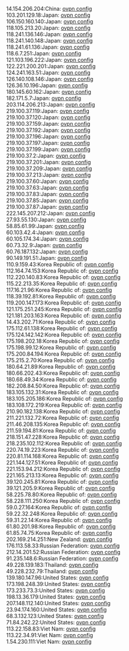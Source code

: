 14.154.206.204:China: [ovpn config](vpn/14_154_206_204.ovpn)  
103.201.129.18:Japan: [ovpn config](vpn/103_201_129_18.ovpn)  
106.150.160.140:Japan: [ovpn config](vpn/106_150_160_140.ovpn)  
118.105.213.20:Japan: [ovpn config](vpn/118_105_213_20.ovpn)  
118.241.136.146:Japan: [ovpn config](vpn/118_241_136_146.ovpn)  
118.241.140.148:Japan: [ovpn config](vpn/118_241_140_148.ovpn)  
118.241.61.136:Japan: [ovpn config](vpn/118_241_61_136.ovpn)  
118.6.7.251:Japan: [ovpn config](vpn/118_6_7_251.ovpn)  
121.103.196.222:Japan: [ovpn config](vpn/121_103_196_222.ovpn)  
122.221.200.201:Japan: [ovpn config](vpn/122_221_200_201.ovpn)  
124.241.163.51:Japan: [ovpn config](vpn/124_241_163_51.ovpn)  
126.140.108.146:Japan: [ovpn config](vpn/126_140_108_146.ovpn)  
126.36.10.196:Japan: [ovpn config](vpn/126_36_10_196.ovpn)  
180.145.60.162:Japan: [ovpn config](vpn/180_145_60_162.ovpn)  
182.171.5.7:Japan: [ovpn config](vpn/182_171_5_7.ovpn)  
203.114.206.213:Japan: [ovpn config](vpn/203_114_206_213.ovpn)  
219.100.37.119:Japan: [ovpn config](vpn/219_100_37_119.ovpn)  
219.100.37.120:Japan: [ovpn config](vpn/219_100_37_120.ovpn)  
219.100.37.159:Japan: [ovpn config](vpn/219_100_37_159.ovpn)  
219.100.37.192:Japan: [ovpn config](vpn/219_100_37_192.ovpn)  
219.100.37.196:Japan: [ovpn config](vpn/219_100_37_196.ovpn)  
219.100.37.197:Japan: [ovpn config](vpn/219_100_37_197.ovpn)  
219.100.37.199:Japan: [ovpn config](vpn/219_100_37_199.ovpn)  
219.100.37.2:Japan: [ovpn config](vpn/219_100_37_2.ovpn)  
219.100.37.201:Japan: [ovpn config](vpn/219_100_37_201.ovpn)  
219.100.37.209:Japan: [ovpn config](vpn/219_100_37_209.ovpn)  
219.100.37.213:Japan: [ovpn config](vpn/219_100_37_213.ovpn)  
219.100.37.60:Japan: [ovpn config](vpn/219_100_37_60.ovpn)  
219.100.37.63:Japan: [ovpn config](vpn/219_100_37_63.ovpn)  
219.100.37.83:Japan: [ovpn config](vpn/219_100_37_83.ovpn)  
219.100.37.85:Japan: [ovpn config](vpn/219_100_37_85.ovpn)  
219.100.37.87:Japan: [ovpn config](vpn/219_100_37_87.ovpn)  
222.145.207.212:Japan: [ovpn config](vpn/222_145_207_212.ovpn)  
27.93.55.130:Japan: [ovpn config](vpn/27_93_55_130.ovpn)  
58.85.61.99:Japan: [ovpn config](vpn/58_85_61_99.ovpn)  
60.103.42.4:Japan: [ovpn config](vpn/60_103_42_4.ovpn)  
60.105.174.34:Japan: [ovpn config](vpn/60_105_174_34.ovpn)  
60.73.32.9:Japan: [ovpn config](vpn/60_73_32_9.ovpn)  
60.76.187.132:Japan: [ovpn config](vpn/60_76_187_132.ovpn)  
90.149.191.51:Japan: [ovpn config](vpn/90_149_191_51.ovpn)  
110.9.159.43:Korea Republic of: [ovpn config](vpn/110_9_159_43.ovpn)  
112.164.74.153:Korea Republic of: [ovpn config](vpn/112_164_74_153.ovpn)  
112.220.140.83:Korea Republic of: [ovpn config](vpn/112_220_140_83.ovpn)  
115.22.213.35:Korea Republic of: [ovpn config](vpn/115_22_213_35.ovpn)  
117.16.21.96:Korea Republic of: [ovpn config](vpn/117_16_21_96.ovpn)  
118.39.192.81:Korea Republic of: [ovpn config](vpn/118_39_192_81.ovpn)  
119.200.147.173:Korea Republic of: [ovpn config](vpn/119_200_147_173.ovpn)  
121.175.251.245:Korea Republic of: [ovpn config](vpn/121_175_251_245.ovpn)  
121.181.203.163:Korea Republic of: [ovpn config](vpn/121_181_203_163.ovpn)  
14.43.202.71:Korea Republic of: [ovpn config](vpn/14_43_202_71.ovpn)  
175.112.61.138:Korea Republic of: [ovpn config](vpn/175_112_61_138.ovpn)  
175.124.142.142:Korea Republic of: [ovpn config](vpn/175_124_142_142.ovpn)  
175.198.202.18:Korea Republic of: [ovpn config](vpn/175_198_202_18.ovpn)  
175.198.99.12:Korea Republic of: [ovpn config](vpn/175_198_99_12.ovpn)  
175.200.84.194:Korea Republic of: [ovpn config](vpn/175_200_84_194.ovpn)  
175.215.2.70:Korea Republic of: [ovpn config](vpn/175_215_2_70.ovpn)  
180.64.21.89:Korea Republic of: [ovpn config](vpn/180_64_21_89.ovpn)  
180.66.202.43:Korea Republic of: [ovpn config](vpn/180_66_202_43.ovpn)  
180.68.49.34:Korea Republic of: [ovpn config](vpn/180_68_49_34.ovpn)  
182.208.84.50:Korea Republic of: [ovpn config](vpn/182_208_84_50.ovpn)  
183.105.132.31:Korea Republic of: [ovpn config](vpn/183_105_132_31.ovpn)  
183.105.205.186:Korea Republic of: [ovpn config](vpn/183_105_205_186.ovpn)  
183.108.172.219:Korea Republic of: [ovpn config](vpn/183_108_172_219.ovpn)  
210.90.182.138:Korea Republic of: [ovpn config](vpn/210_90_182_138.ovpn)  
211.221.132.72:Korea Republic of: [ovpn config](vpn/211_221_132_72.ovpn)  
211.46.208.135:Korea Republic of: [ovpn config](vpn/211_46_208_135.ovpn)  
211.59.194.81:Korea Republic of: [ovpn config](vpn/211_59_194_81.ovpn)  
218.151.47.228:Korea Republic of: [ovpn config](vpn/218_151_47_228.ovpn)  
218.235.102.112:Korea Republic of: [ovpn config](vpn/218_235_102_112.ovpn)  
220.74.19.223:Korea Republic of: [ovpn config](vpn/220_74_19_223.ovpn)  
220.81.114.168:Korea Republic of: [ovpn config](vpn/220_81_114_168.ovpn)  
221.144.127.51:Korea Republic of: [ovpn config](vpn/221_144_127_51.ovpn)  
221.153.94.212:Korea Republic of: [ovpn config](vpn/221_153_94_212.ovpn)  
221.165.213.13:Korea Republic of: [ovpn config](vpn/221_165_213_13.ovpn)  
39.120.245.81:Korea Republic of: [ovpn config](vpn/39_120_245_81.ovpn)  
39.121.205.9:Korea Republic of: [ovpn config](vpn/39_121_205_9.ovpn)  
58.225.78.80:Korea Republic of: [ovpn config](vpn/58_225_78_80.ovpn)  
58.228.111.250:Korea Republic of: [ovpn config](vpn/58_228_111_250.ovpn)  
59.0.27.164:Korea Republic of: [ovpn config](vpn/59_0_27_164.ovpn)  
59.22.32.248:Korea Republic of: [ovpn config](vpn/59_22_32_248.ovpn)  
59.31.22.14:Korea Republic of: [ovpn config](vpn/59_31_22_14.ovpn)  
61.80.201.98:Korea Republic of: [ovpn config](vpn/61_80_201_98.ovpn)  
61.85.74.75:Korea Republic of: [ovpn config](vpn/61_85_74_75.ovpn)  
202.169.214.251:New Zealand: [ovpn config](vpn/202_169_214_251.ovpn)  
176.113.58.33:Russian Federation: [ovpn config](vpn/176_113_58_33.ovpn)  
212.14.201.52:Russian Federation: [ovpn config](vpn/212_14_201_52.ovpn)  
91.235.148.6:Russian Federation: [ovpn config](vpn/91_235_148_6.ovpn)  
49.228.139.183:Thailand: [ovpn config](vpn/49_228_139_183.ovpn)  
49.228.232.79:Thailand: [ovpn config](vpn/49_228_232_79.ovpn)  
139.180.147.96:United States: [ovpn config](vpn/139_180_147_96.ovpn)  
173.198.248.39:United States: [ovpn config](vpn/173_198_248_39.ovpn)  
173.233.73.3:United States: [ovpn config](vpn/173_233_73_3.ovpn)  
198.13.36.179:United States: [ovpn config](vpn/198_13_36_179.ovpn)  
207.148.112.140:United States: [ovpn config](vpn/207_148_112_140.ovpn)  
23.94.174.160:United States: [ovpn config](vpn/23_94_174_160.ovpn)  
68.3.132.123:United States: [ovpn config](vpn/68_3_132_123.ovpn)  
71.84.242.22:United States: [ovpn config](vpn/71_84_242_22.ovpn)  
113.22.158.83:Viet Nam: [ovpn config](vpn/113_22_158_83.ovpn)  
113.22.34.91:Viet Nam: [ovpn config](vpn/113_22_34_91.ovpn)  
1.54.230.111:Viet Nam: [ovpn config](vpn/1_54_230_111.ovpn)  
